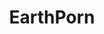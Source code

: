 ---
title: EarthPorn
crosslinks:
- PornOverlords
- origae6
- pics
- ExplorePakistan
- norwayonreddit
- BrasilOnReddit
- starterpacks
- hatchery
- whatsthisplant
- travel
- ConsulttheTarot
- picsofwaterandthesky
- me_irl
- mildlyinteresting
- CityPorn
- xkcd
- gaming
- ruralporn
- AskReddit
---